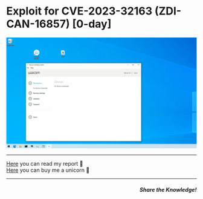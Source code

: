 # Exploit for CVE-2023-32163 (ZDI-CAN-16857) [0-day]
<p align="center">
  <img src="POC.gif" title="IGPF loads the barol92 json files locally">
</p>
<hr>
<a href="https://lucabarile.github.io/Blog/ZDI-CAN-16857/index.html" target="_blank" rel="noopener noreferrer">Here</a> you can read my report &#128220;<br>
<a href="https://www.buymeacoffee.com/LucaBarile" target="_blank" rel="noopener noreferrer">Here</a> you can buy me a unicorn &#129412;
<hr>
<h5 align="right">Share the Knowledge!</h5>
